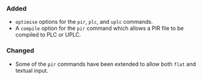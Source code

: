 ### Added
- `optimise` options for the `pir`, `plc`, and `uplc` commands.
- A `compile` option for the `pir` command which allows a PIR file to be compiled to PLC or UPLC.

### Changed
- Some of the `pir` commands have been extended to allow both `flat` and textual input.

